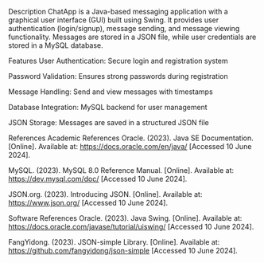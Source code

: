 Description
ChatApp is a Java-based messaging application with a graphical user interface (GUI) built using Swing. It provides user authentication (login/signup), message sending, and message viewing functionality. Messages are stored in a JSON file, while user credentials are stored in a MySQL database.

Features
User Authentication: Secure login and registration system

Password Validation: Ensures strong passwords during registration

Message Handling: Send and view messages with timestamps

Database Integration: MySQL backend for user management

JSON Storage: Messages are saved in a structured JSON file

References
Academic References
Oracle. (2023). Java SE Documentation. [Online]. Available at: https://docs.oracle.com/en/java/ [Accessed 10 June 2024].

MySQL. (2023). MySQL 8.0 Reference Manual. [Online]. Available at: https://dev.mysql.com/doc/ [Accessed 10 June 2024].

JSON.org. (2023). Introducing JSON. [Online]. Available at: https://www.json.org/ [Accessed 10 June 2024].

Software References
Oracle. (2023). Java Swing. [Online]. Available at: https://docs.oracle.com/javase/tutorial/uiswing/ [Accessed 10 June 2024].

FangYidong. (2023). JSON-simple Library. [Online]. Available at: https://github.com/fangyidong/json-simple [Accessed 10 June 2024].
